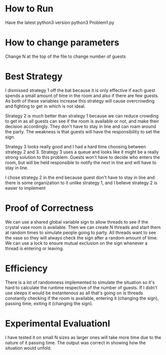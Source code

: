 # How to Run

Have the latest python3 version
python3 Problem1.py

# How to change parameters
Change N at the top of the file to change number of guests

# Best Strategy

I dismissed strategy 1 off the bat because it is only effective if each guest spends a small amount of time in the room and also if there are few guests. As both of these variables increase this strategy will cause overcrowding and fighting to get in which is not ideal.

Strategy 2 is much better than strategy 1 because we can reduce crowding to get in as all guests can see if the room is available or not, and make their decision accordingly. They don't have to stay in line and can roam around the party. The weakness is that guests will have the responsibility to set the sign.

Strategy 3 looks really good and I had a hard time choosing between strategy 2 and 3. Strategy 3
uses a queue and looks like it might be a really strong solution to this problem. Guests won't have to decide who enters the room, but will be held responsible to notify the next in line and will have to stay in line.

I chose strategy 2 in the end because guest don't have to stay in line and there is some organization to it unlike strategy 1, and I believe strategy 2 is easier to implement

# Proof of Correctness

We can use a shared global variable sign to allow threads to see if the crystal vase room is available. Then we can create N threads and start them at random times to simulate people going to party. All threads want to see the vase so they will always check the sign after a random amount of time. We can use a lock to ensure mutual exclusion on the sign whenever a thread is entering or leaving.

# Efficiency

There is a lot of randomness implemented to simulate the situation so it's hard to calculate the runtime respective of the number of guests. If I didn't use sleeps it would be instantenous as all that's going on is threads constantly checking if the room is available, entering it (changing the sign), passing time, exiting it (changing the sign).

# Experimental EvaluationI
I have tested it on small N sizes as larger ones will take more time due to the nature of it passing time. The output was correct in showing how the situation would unfold. 
